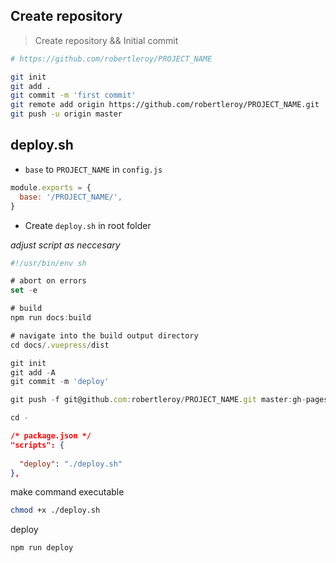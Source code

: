 


## Create repository 
> Create repository && Initial commit
``` bash
# https://github.com/robertleroy/PROJECT_NAME 

git init
git add .
git commit -m 'first commit'
git remote add origin https://github.com/robertleroy/PROJECT_NAME.git
git push -u origin master
```

## deploy.sh
* `base` to `PROJECT_NAME` in `config.js`
``` js
module.exports = {
  base: '/PROJECT_NAME/',
}
```
* Create `deploy.sh` in root folder

*adjust script as neccesary*

<!-- ./deploy.sh -->
``` js
#!/usr/bin/env sh

# abort on errors
set -e

# build
npm run docs:build

# navigate into the build output directory
cd docs/.vuepress/dist

git init
git add -A
git commit -m 'deploy'

git push -f git@github.com:robertleroy/PROJECT_NAME.git master:gh-pages

cd -
```

``` json
/* package.json */
"scripts": {
  
  "deploy": "./deploy.sh"
},
```

make command executable
``` bash
chmod +x ./deploy.sh
```

deploy
``` bash
npm run deploy
```

